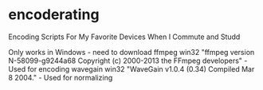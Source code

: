 # encoderating
Encoding Scripts For My Favorite Devices When I Commute and Studd

Only works in Windows - need to download
ffmpeg win32 "ffmpeg version N-58099-g9244a68 Copyright (c) 2000-2013 the FFmpeg developers" - Used for encoding
wavegain win32 "WaveGain v1.0.4 (0.34) Compiled Mar  8 2004." - Used for normalizing

